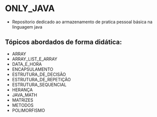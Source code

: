 # ONLY_JAVA

- Repositorio dedicado ao armazenamento de pratica pessoal básica na linguagem java

## Tópicos abordados de forma didática: 

- ARRAY
- ARRAY_LIST_E_ARRAY
- DATA_E_HORA
- ENCAPSULAMENTO
- ESTRUTURA_DE_DECISÃO
- ESTRUTURA_DE_REPETIÇÃO
- ESTRUTURA_SEQUENCIAL
- HERANÇA
- JAVA_MATH
- MATRIZES
- METODOS
- POLIMORFISMO



